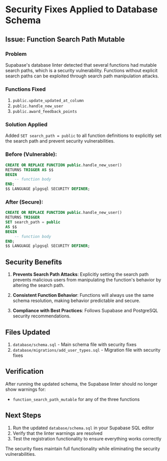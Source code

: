# Security Fixes Applied to Database Schema

## Issue: Function Search Path Mutable

### Problem
Supabase's database linter detected that several functions had mutable search paths, which is a security vulnerability. Functions without explicit search paths can be exploited through search path manipulation attacks.

### Functions Fixed
1. `public.update_updated_at_column`
2. `public.handle_new_user`
3. `public.award_feedback_points`

### Solution Applied
Added `SET search_path = public` to all function definitions to explicitly set the search path and prevent security vulnerabilities.

### Before (Vulnerable):
```sql
CREATE OR REPLACE FUNCTION public.handle_new_user()
RETURNS TRIGGER AS $$
BEGIN
    -- function body
END;
$$ LANGUAGE plpgsql SECURITY DEFINER;
```

### After (Secure):
```sql
CREATE OR REPLACE FUNCTION public.handle_new_user()
RETURNS TRIGGER 
SET search_path = public
AS $$
BEGIN
    -- function body
END;
$$ LANGUAGE plpgsql SECURITY DEFINER;
```

## Security Benefits

1. **Prevents Search Path Attacks**: Explicitly setting the search path prevents malicious users from manipulating the function's behavior by altering the search path.

2. **Consistent Function Behavior**: Functions will always use the same schema resolution, making behavior predictable and secure.

3. **Compliance with Best Practices**: Follows Supabase and PostgreSQL security recommendations.

## Files Updated

1. `database/schema.sql` - Main schema file with security fixes
2. `database/migrations/add_user_types.sql` - Migration file with security fixes

## Verification

After running the updated schema, the Supabase linter should no longer show warnings for:
- `function_search_path_mutable` for any of the three functions

## Next Steps

1. Run the updated `database/schema.sql` in your Supabase SQL editor
2. Verify that the linter warnings are resolved
3. Test the registration functionality to ensure everything works correctly

The security fixes maintain full functionality while eliminating the security vulnerabilities.
